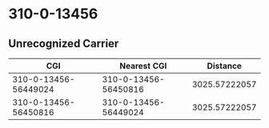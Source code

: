 # 310-0-13456
## Unrecognized Carrier


| CGI | Nearest CGI | Distance |
|-----|-------------|----------|
| 310-0-13456-56449024 | 310-0-13456-56450816 | 3025.57222057 |
| 310-0-13456-56450816 | 310-0-13456-56449024 | 3025.57222057 |
